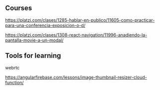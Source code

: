 ## Courses

https://platzi.com/clases/1285-hablar-en-publico/11605-como-practicar-para-una-conferencia-exposicion-o-d/

https://platzi.com/clases/1308-react-navigation/11996-anadiendo-la-pantalla-movie-a-un-modal/

## Tools for learning

webrtc

https://angularfirebase.com/lessons/image-thumbnail-resizer-cloud-function/
